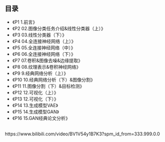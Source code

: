 ## 目录
* 《P1 1.前言》
* 《P2 02.图像分类任务介绍&线性分类器（上）》
* 《P3 03.线性分类器（下）》
* 《P4 04.全连接神经网络（上）》
* 《P5 05.全连接神经网络（中）》
* 《P6 06.全连接神经网络（下）》
* 《P7 07.卷积&图像去噪&边缘提取》
* 《P8 08.纹理表示&卷积神经网络》
* 《P9 9.经典网络分析（上）》
* 《P10 10.经典网络分析（下）&图像分割》
* 《P11 11.图像分割（下）&目标检测》
* 《P12 12.可视化（上）》
* 《P13 12.可视化（下）》
* 《P14 13.生成模型VAE》
* 《P15 14.生成模型GAN》
* 《P16 15.GAN经典论文分析》

<br/>
https://www.bilibili.com/video/BV1V54y1B7K3?spm_id_from=333.999.0.0
